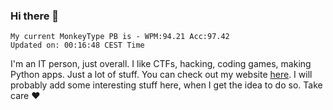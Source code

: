 ### Hi there 👋
<!-- PB START -->
```
My current MonkeyType PB is - WPM:94.21 Acc:97.42
Updated on: 00:16:48 CEST Time
```
<!-- PB END -->
I'm an IT person, just overall. I like CTFs, hacking, coding games, making Python apps. Just a lot of stuff.
You can check out my website [here](https://skill3472.github.io/).
I will probably add some interesting stuff here, when I get the idea to do so. Take care ❤️

